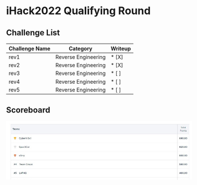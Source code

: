 # iHack2022 Qualifying Round

## Challenge List
| Challenge Name     | Category            | Writeup |
|--------------------|---------------------| ------- |
| rev1               | Reverse Engineering | * [X]   |
| rev2               | Reverse Engineering | * [X]   |
| rev3               | Reverse Engineering | * [ ]   |
| rev4               | Reverse Engineering | * [ ]   |
| rev5               | Reverse Engineering | * [ ]   |

## Scoreboard
![Scoreboard](./Scoreboard.png)
